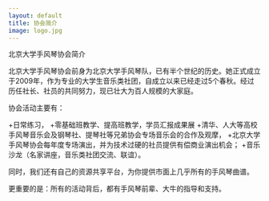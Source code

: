 ```yaml
---
layout: default
title: 协会简介
image: logo.jpg
---
```


北京大学手风琴协会简介
	
北京大学手风琴协会前身为北京大学手风琴队，已有半个世纪的历史。她正式成立于2009年，作为专业的大学生音乐类社团，自成立以来已经走过5个春秋。经过历任社长、社员的共同努力，现已壮大为百人规模的大家庭。

协会活动主要有：

+日常练习，
+零基础班教学、提高班教学，学员汇报成果展
+清华、人大等高校手风琴音乐会及钢琴社、提琴社等兄弟协会专场音乐会的合作及观摩，
+北京大学手风琴协会每年度专场演出，并为技术过硬的社员提供有偿商业演出机会；
+音乐沙龙（名家讲座，音乐类社团交流、联谊）。


同时，我们还有自己的资源共享平台，为你提供市面上几乎所有的手风琴曲谱。

更重要的是：所有的活动背后，都有手风琴前辈、大牛的指导和支持。